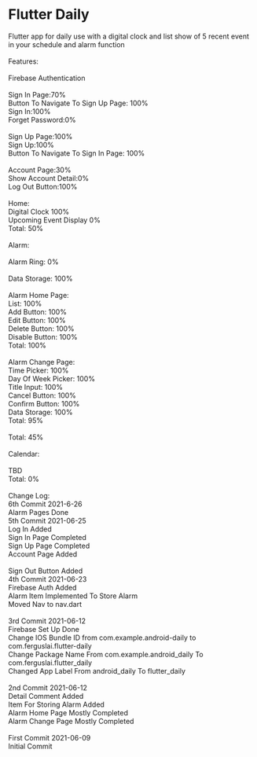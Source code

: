 # Flutter Daily
 Flutter app for daily use with a digital clock and list show of 5 recent event in your schedule and alarm function\
\
Features:\
\
Firebase Authentication\
\
Sign In Page:70%\
Button To Navigate To Sign Up Page: 100%\
Sign In:100%\
Forget Password:0%\
\
Sign Up Page:100%\
Sign Up:100%\
Button To Navigate To Sign In Page: 100%\
\
Account Page:30%\
Show Account Detail:0%\
Log Out Button:100%\
\
Home:\
Digital Clock 100%\
Upcoming Event Display 0%\
Total: 50%\
\
Alarm:\
\
Alarm Ring: 0%\
\
Data Storage: 100%\
\
Alarm Home Page:\
List: 100%\
Add Button: 100%\
Edit Button: 100%\
Delete Button: 100%\
Disable Button: 100%\
Total: 100%\
\
Alarm Change Page:\
Time Picker: 100%\
Day Of Week Picker: 100%\
Title Input: 100%\
Cancel Button: 100%\
Confirm Button: 100%\
Data Storage: 100%\
Total: 95%\
\
Total: 45%\
\
Calendar:\
\
TBD\
Total: 0%\
\
Change Log:\
6th Commit 2021-6-26\
Alarm Pages Done\
5th Commit 2021-06-25\
Log In Added\
Sign In Page Completed\
Sign Up Page Completed\
Account Page Added\
\
Sign Out Button Added\
4th Commit 2021-06-23\
Firebase Auth Added\
Alarm Item Implemented To Store Alarm\
Moved Nav to nav.dart\
\
3rd Commit 2021-06-12\
Firebase Set Up Done\
Change IOS Bundle ID from com.example.android-daily to com.ferguslai.flutter-daily\
Change Package Name From com.example.android_daily To com.ferguslai.flutter_daily\
Changed App Label From android_daily To flutter_daily\
\
2nd Commit 2021-06-12\
Detail Comment Added\
Item For Storing Alarm Added\
Alarm Home Page Mostly Completed\
Alarm Change Page Mostly Completed\
\
First Commit 2021-06-09\
Initial Commit